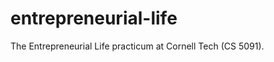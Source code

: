 entrepreneurial-life
====================

The Entrepreneurial Life practicum at Cornell Tech (CS 5091).
